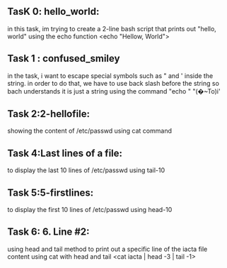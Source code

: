 TasK 0: hello_world:
-
in this task, im trying to create a 2-line bash script that prints out "hello, world" using the echo function <echo "Hellow, World">

Task 1 : confused_smiley
-
in the task, i want to escape special symbols such as " and ' inside the string. in order to do that, we have to use back slash before the string so bach understands it is just a string using the command "echo " \"(�~To)i'

Task 2:2-hellofile:
-
showing the content of /etc/passwd using cat command

Task 4:Last lines of a file:
-
to display the last 10 lines of /etc/passwd using tail-10

Task 5:5-firstlines:
-
to display the first 10 lines of /etc/passwd using head-10

Task 6: 6. Line #2:
-
using head and tail method to print out a specific line of the iacta file content using cat with head and tail <cat iacta | head -3 | tail -1>
